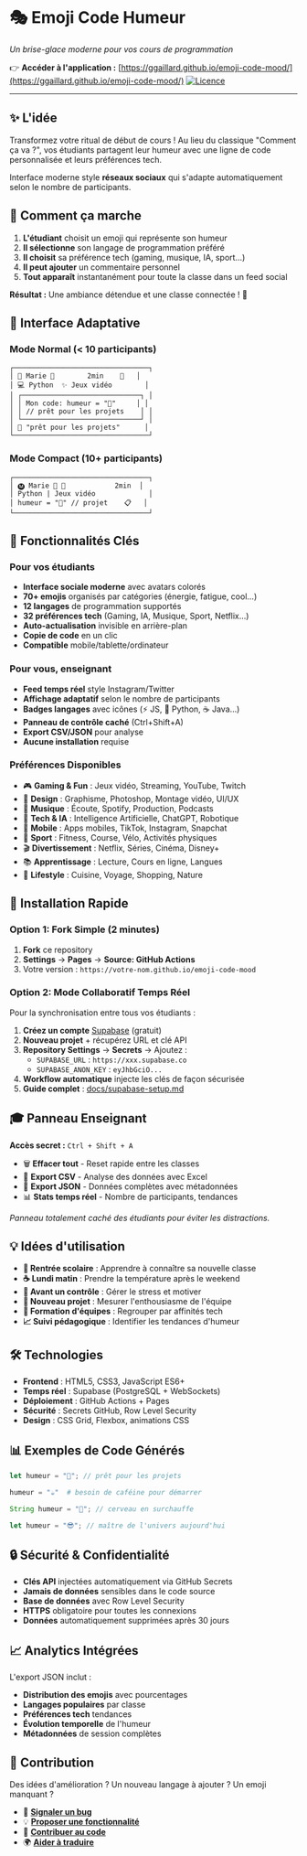 # 🎭 Emoji Code Humeur

*Un brise-glace moderne pour vos cours de programmation*

👉 **Accéder à l'application :** [https://ggaillard.github.io/emoji-code-mood/](https://ggaillard.github.io/emoji-code-mood/)
[![Licence](https://img.shields.io/badge/Licence-GNU_GPL_v3-blue)](LICENSE)

---

## ✨ L'idée

Transformez votre ritual de début de cours ! Au lieu du classique "Comment ça va ?", vos étudiants partagent leur humeur avec une ligne de code personnalisée et leurs préférences tech.

Interface moderne style **réseaux sociaux** qui s'adapte automatiquement selon le nombre de participants.

## 🌟 Comment ça marche

1. **L'étudiant** choisit un emoji qui représente son humeur
2. **Il sélectionne** son langage de programmation préféré  
3. **Il choisit** sa préférence tech (gaming, musique, IA, sport...)
4. **Il peut ajouter** un commentaire personnel
5. **Tout apparaît** instantanément pour toute la classe dans un feed social

**Résultat :** Une ambiance détendue et une classe connectée ! 🚀

## 📱 Interface Adaptative

### Mode Normal (< 10 participants)
```
┌─────────────────────────────────┐
│ 👤 Marie 🐍        2min    🚀   │
│ 💻 Python  ✨ Jeux vidéo        │
│ ┌─────────────────────────────┐ │
│ │ Mon code: humeur = "🚀"     │ │
│ │ // prêt pour les projets    │ │
│ └─────────────────────────────┘ │
│ 💭 "prêt pour les projets"      │
└─────────────────────────────────┘
```

### Mode Compact (10+ participants)
```
┌─────────────────────────────────┐
│ 🅜 Marie 🐍 🚀            2min  │
│ Python | Jeux vidéo             │  
│ humeur = "🚀" // projet    📋   │
└─────────────────────────────────┘
```

## 🎯 Fonctionnalités Clés

### Pour vos étudiants
- **Interface sociale moderne** avec avatars colorés
- **70+ emojis** organisés par catégories (énergie, fatigue, cool...)
- **12 langages** de programmation supportés
- **32 préférences tech** (Gaming, IA, Musique, Sport, Netflix...)
- **Auto-actualisation** invisible en arrière-plan
- **Copie de code** en un clic
- **Compatible** mobile/tablette/ordinateur

### Pour vous, enseignant
- **Feed temps réel** style Instagram/Twitter
- **Affichage adaptatif** selon le nombre de participants
- **Badges langages** avec icônes (⚡ JS, 🐍 Python, ☕ Java...)
- **Panneau de contrôle caché** (Ctrl+Shift+A)
- **Export CSV/JSON** pour analyse
- **Aucune installation** requise

### Préférences Disponibles
- 🎮 **Gaming & Fun** : Jeux vidéo, Streaming, YouTube, Twitch
- 🎨 **Design** : Graphisme, Photoshop, Montage vidéo, UI/UX  
- 🎵 **Musique** : Écoute, Spotify, Production, Podcasts
- 🤖 **Tech & IA** : Intelligence Artificielle, ChatGPT, Robotique
- 📱 **Mobile** : Apps mobiles, TikTok, Instagram, Snapchat
- 🏃 **Sport** : Fitness, Course, Vélo, Activités physiques
- 🎬 **Divertissement** : Netflix, Séries, Cinéma, Disney+
- 📚 **Apprentissage** : Lecture, Cours en ligne, Langues
- 🍔 **Lifestyle** : Cuisine, Voyage, Shopping, Nature

## 🚀 Installation Rapide

### Option 1: Fork Simple (2 minutes)
1. **Fork** ce repository
2. **Settings** → **Pages** → **Source: GitHub Actions**
3. Votre version : `https://votre-nom.github.io/emoji-code-mood`

### Option 2: Mode Collaboratif Temps Réel
Pour la synchronisation entre tous vos étudiants :

1. **Créez un compte** [Supabase](https://supabase.com) (gratuit)
2. **Nouveau projet** + récupérez URL et clé API
3. **Repository Settings** → **Secrets** → Ajoutez :
   - `SUPABASE_URL` : `https://xxx.supabase.co`
   - `SUPABASE_ANON_KEY` : `eyJhbGciO...`
4. **Workflow automatique** injecte les clés de façon sécurisée
5. **Guide complet** : [docs/supabase-setup.md](docs/supabase-setup.md)

## 🎓 Panneau Enseignant

**Accès secret :** `Ctrl + Shift + A`

- 🗑️ **Effacer tout** - Reset rapide entre les classes
- 📄 **Export CSV** - Analyse des données avec Excel
- 💾 **Export JSON** - Données complètes avec métadonnées
- 📊 **Stats temps réel** - Nombre de participants, tendances

*Panneau totalement caché des étudiants pour éviter les distractions.*

## 💡 Idées d'utilisation

- **🎒 Rentrée scolaire** : Apprendre à connaître sa nouvelle classe
- **☕ Lundi matin** : Prendre la température après le weekend  
- **📝 Avant un contrôle** : Gérer le stress et motiver
- **🚀 Nouveau projet** : Mesurer l'enthousiasme de l'équipe
- **🎯 Formation d'équipes** : Regrouper par affinités tech
- **📈 Suivi pédagogique** : Identifier les tendances d'humeur

## 🛠️ Technologies

- **Frontend** : HTML5, CSS3, JavaScript ES6+
- **Temps réel** : Supabase (PostgreSQL + WebSockets)
- **Déploiement** : GitHub Actions + Pages
- **Sécurité** : Secrets GitHub, Row Level Security
- **Design** : CSS Grid, Flexbox, animations CSS

## 📊 Exemples de Code Générés

```javascript
let humeur = "🚀"; // prêt pour les projets
```

```python  
humeur = "☕"  # besoin de caféine pour démarrer
```

```java
String humeur = "🤯"; // cerveau en surchauffe
```

```rust
let humeur = "😎"; // maître de l'univers aujourd'hui
```

## 🔒 Sécurité & Confidentialité

- **Clés API** injectées automatiquement via GitHub Secrets
- **Jamais de données** sensibles dans le code source
- **Base de données** avec Row Level Security
- **HTTPS** obligatoire pour toutes les connexions
- **Données** automatiquement supprimées après 30 jours

## 📈 Analytics Intégrées

L'export JSON inclut :
- **Distribution des emojis** avec pourcentages
- **Langages populaires** par classe
- **Préférences tech** tendances
- **Évolution temporelle** de l'humeur
- **Métadonnées** de session complètes

## 🤝 Contribution

Des idées d'amélioration ? Un nouveau langage à ajouter ? Un emoji manquant ?

- 🐛 **[Signaler un bug](../../issues)**
- 💡 **[Proposer une fonctionnalité](../../issues)**  
- 🔧 **[Contribuer au code](CONTRIBUTING.md)**
- 🌍 **[Aider à traduire](docs/translation.md)**



